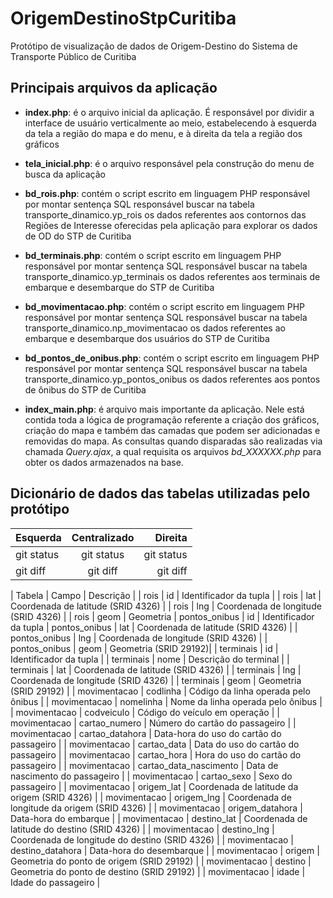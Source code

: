 # OrigemDestinoStpCuritiba
Protótipo de visualização de dados de Origem-Destino do Sistema de Transporte Público de Curitiba


## Principais arquivos da aplicação
+ **index.php**: é o arquivo inicial da aplicação. É responsável por dividir a interface de usuário verticalmente ao meio, estabelecendo à esquerda da tela a região do mapa e do menu, e à direita da tela a região dos gráficos

+ **tela_inicial.php**: é o arquivo responsável pela construção do menu de busca da aplicação

+ **bd_rois.php**: contém o script escrito em linguagem PHP responsável por montar sentença SQL responsável buscar na tabela transporte_dinamico.yp_rois os dados referentes aos contornos das Regiões de Interesse oferecidas pela aplicação para explorar os dados de OD do STP de Curitiba

+ **bd_terminais.php**: contém o script escrito em linguagem PHP responsável por montar sentença SQL responsável buscar na tabela transporte_dinamico.yp_terminais os dados referentes aos terminais de embarque e desembarque do STP de Curitiba

+ **bd_movimentacao.php**: contém o script escrito em linguagem PHP responsável por montar sentença SQL responsável buscar na tabela transporte_dinamico.np_movimentacao os dados referentes ao embarque e desembarque dos usuários do STP de Curitiba

+ **bd_pontos_de_onibus.php**: contém o script escrito em linguagem PHP responsável por montar sentença SQL responsável buscar na tabela transporte_dinamico.yp_pontos_onibus os dados referentes aos pontos de ônibus do STP de Curitiba

+ **index_main.php**: é arquivo mais importante da aplicação. Nele está contida toda a lógica de programação referente a criação dos gráficos, criação do mapa e também das camadas que podem ser adicionadas e removidas do mapa. As consultas quando disparadas são realizadas via chamada _Query.ajax_, a qual requisita os arquivos _bd_XXXXXX.php_ para obter os dados armazenados na base.


## Dicionário de dados das tabelas utilizadas pelo protótipo
|   Esquerda   |  Centralizado  |    Direita    |
| :---         |     :---:      |          ---: |
| git status   | git status     | git status    |
| git diff     | git diff       | git diff      |

| Tabela | Campo | Descrição |
| rois | id | Identificador da tupla |
| rois | lat | Coordenada de latitude (SRID 4326) |
| rois | lng | Coordenada de longitude (SRID 4326) |
| rois | geom | Geometria
| pontos_onibus | id | Identificador da tupla
| pontos_onibus | lat | Coordenada de latitude (SRID 4326) |
| pontos_onibus | lng | Coordenada de longitude (SRID 4326) |
| pontos_onibus | geom | Geometria (SRID 29192)|
| terminais | id | Identificador da tupla |
| terminais | nome | Descrição do terminal |
| terminais | lat | Coordenada de latitude (SRID 4326) |
| terminais | lng | Coordenada de longitude (SRID 4326) |
| terminais | geom | Geometria (SRID 29192) |
| movimentacao | codlinha | Código da linha operada pelo ônibus |
| movimentacao | nomelinha | Nome da linha operada pelo ônibus |
| movimentacao | codveiculo | Código do veículo em operação |
| movimentacao | cartao_numero | Número do cartão do passageiro |
| movimentacao | cartao_datahora | Data-hora do uso do cartão do passageiro |
| movimentacao | cartao_data | Data do uso do cartão do passageiro |
| movimentacao | cartao_hora | Hora do uso do cartão do passageiro | 
| movimentacao | cartao_data_nascimento | Data de nascimento do passageiro | 
| movimentacao | cartao_sexo | Sexo do passageiro | 
| movimentacao | origem_lat | Coordenada de latitude da origem (SRID 4326) | 
| movimentacao | origem_lng | Coordenada de longitude da origem (SRID 4326) | 
| movimentacao | origem_datahora | Data-hora do embarque |
| movimentacao | destino_lat | Coordenada de latitude do destino (SRID 4326) | 
| movimentacao | destino_lng | Coordenada de longitude do destino (SRID 4326) |
| movimentacao | destino_datahora | Data-hora do desembarque |
| movimentacao | origem | Geometria do ponto de origem (SRID 29192) |
| movimentacao | destino | Geometria do ponto de destino (SRID 29192) |
| movimentacao | idade | Idade do passageiro | 
